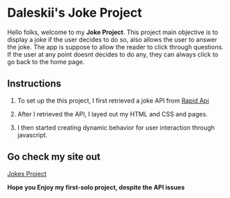 # Daleskii's Joke Project

Hello folks, welcome to my **Joke Project**. This project main objective is to display a joke if the user decides to do so, also allows the user to answer the joke. The app is suppose to allow the reader to click through questions. If the user at any point doesnt decides to do any, they can always click to go back to the home page.

## Instructions

1.  To set up the this project, I first retrieved a joke API from [Rapid Api](https://rapidapi.com/moussasaidi01/api/jokes34)

2.  After I retrieved the API, I layed out my HTML and CSS and pages.

3.  I then started creating dynamic behavior for user interaction through javascript.

## Go check my site out

[Jokes Project](https://daleskiii.github.io/jokes-project/)

**Hope you Enjoy my first-solo project, despite the API issues**
